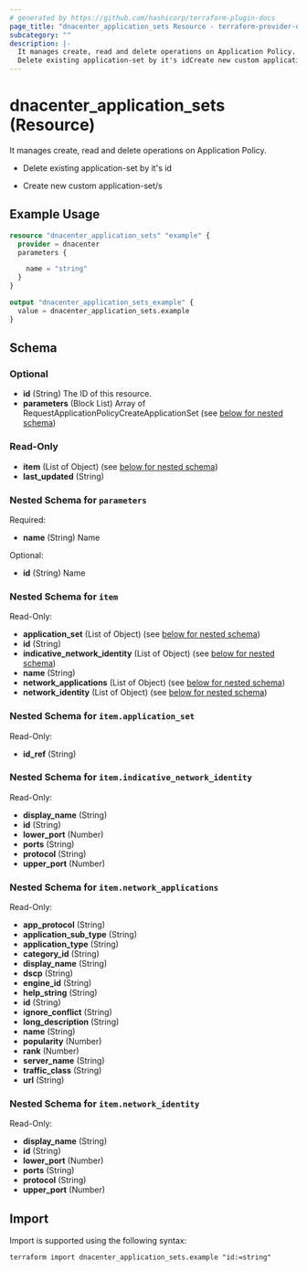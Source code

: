 ```yaml
---
# generated by https://github.com/hashicorp/terraform-plugin-docs
page_title: "dnacenter_application_sets Resource - terraform-provider-dnacenter"
subcategory: ""
description: |-
  It manages create, read and delete operations on Application Policy.
  Delete existing application-set by it's idCreate new custom application-set/s
---
```


# dnacenter_application_sets (Resource)

It manages create, read and delete operations on Application Policy.

- Delete existing application-set by it's id

- Create new custom application-set/s

## Example Usage

```terraform
resource "dnacenter_application_sets" "example" {
  provider = dnacenter
  parameters {

    name = "string"
  }
}

output "dnacenter_application_sets_example" {
  value = dnacenter_application_sets.example
}
```

<!-- schema generated by tfplugindocs -->
## Schema

### Optional

- **id** (String) The ID of this resource.
- **parameters** (Block List) Array of RequestApplicationPolicyCreateApplicationSet (see [below for nested schema](#nestedblock--parameters))

### Read-Only

- **item** (List of Object) (see [below for nested schema](#nestedatt--item))
- **last_updated** (String)

<a id="nestedblock--parameters"></a>
### Nested Schema for `parameters`

Required:

- **name** (String) Name

Optional:

- **id** (String) Name


<a id="nestedatt--item"></a>
### Nested Schema for `item`

Read-Only:

- **application_set** (List of Object) (see [below for nested schema](#nestedobjatt--item--application_set))
- **id** (String)
- **indicative_network_identity** (List of Object) (see [below for nested schema](#nestedobjatt--item--indicative_network_identity))
- **name** (String)
- **network_applications** (List of Object) (see [below for nested schema](#nestedobjatt--item--network_applications))
- **network_identity** (List of Object) (see [below for nested schema](#nestedobjatt--item--network_identity))

<a id="nestedobjatt--item--application_set"></a>
### Nested Schema for `item.application_set`

Read-Only:

- **id_ref** (String)


<a id="nestedobjatt--item--indicative_network_identity"></a>
### Nested Schema for `item.indicative_network_identity`

Read-Only:

- **display_name** (String)
- **id** (String)
- **lower_port** (Number)
- **ports** (String)
- **protocol** (String)
- **upper_port** (Number)


<a id="nestedobjatt--item--network_applications"></a>
### Nested Schema for `item.network_applications`

Read-Only:

- **app_protocol** (String)
- **application_sub_type** (String)
- **application_type** (String)
- **category_id** (String)
- **display_name** (String)
- **dscp** (String)
- **engine_id** (String)
- **help_string** (String)
- **id** (String)
- **ignore_conflict** (String)
- **long_description** (String)
- **name** (String)
- **popularity** (Number)
- **rank** (Number)
- **server_name** (String)
- **traffic_class** (String)
- **url** (String)


<a id="nestedobjatt--item--network_identity"></a>
### Nested Schema for `item.network_identity`

Read-Only:

- **display_name** (String)
- **id** (String)
- **lower_port** (Number)
- **ports** (String)
- **protocol** (String)
- **upper_port** (Number)

## Import

Import is supported using the following syntax:

```shell
terraform import dnacenter_application_sets.example "id:=string"
```
